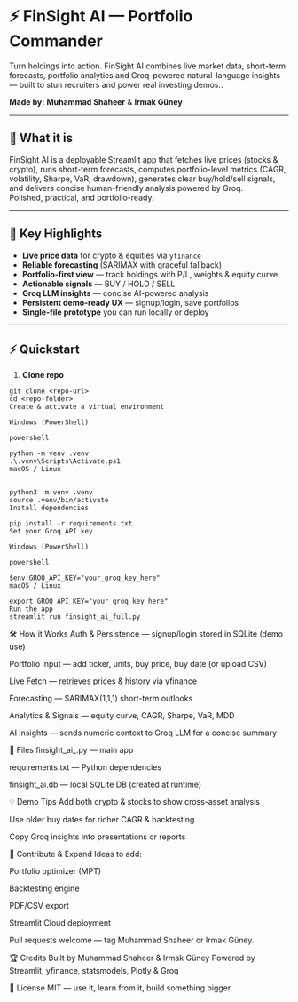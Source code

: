 # ⚡ FinSight AI — Portfolio Commander
Turn holdings into action. FinSight AI combines live market data, short-term forecasts, portfolio analytics and Groq-powered natural-language insights — built to stun recruiters and power real investing demos..

**Made by:** **Muhammad Shaheer** & **Irmak Güney**

---

## 📌 What it is
FinSight AI is a deployable Streamlit app that fetches live prices (stocks & crypto), runs short-term forecasts, computes portfolio-level metrics (CAGR, volatility, Sharpe, VaR, drawdown), generates clear buy/hold/sell signals, and delivers concise human-friendly analysis powered by Groq.  
Polished, practical, and portfolio-ready.

---

## 🚀 Key Highlights
- **Live price data** for crypto & equities via `yfinance`
- **Reliable forecasting** (SARIMAX with graceful fallback)
- **Portfolio-first view** — track holdings with P/L, weights & equity curve
- **Actionable signals** — BUY / HOLD / SELL
- **Groq LLM insights** — concise AI-powered analysis
- **Persistent demo-ready UX** — signup/login, save portfolios
- **Single-file prototype** you can run locally or deploy

---

## ⚡ Quickstart
1. **Clone repo**  
```
git clone <repo-url>
cd <repo-folder>
Create & activate a virtual environment

Windows (PowerShell)

powershell

python -m venv .venv
.\.venv\Scripts\Activate.ps1
macOS / Linux


python3 -m venv .venv
source .venv/bin/activate
Install dependencies

pip install -r requirements.txt
Set your Groq API key

Windows (PowerShell)

powershell

$env:GROQ_API_KEY="your_groq_key_here"
macOS / Linux

export GROQ_API_KEY="your_groq_key_here"
Run the app
streamlit run finsight_ai_full.py
```
🛠 How it Works
Auth & Persistence — signup/login stored in SQLite (demo use)

Portfolio Input — add ticker, units, buy price, buy date (or upload CSV)

Live Fetch — retrieves prices & history via yfinance

Forecasting — SARIMAX(1,1,1) short-term outlooks

Analytics & Signals — equity curve, CAGR, Sharpe, VaR, MDD

AI Insights — sends numeric context to Groq LLM for a concise summary

📂 Files
finsight_ai_.py — main app

requirements.txt — Python dependencies

finsight_ai.db — local SQLite DB (created at runtime)

💡 Demo Tips
Add both crypto & stocks to show cross-asset analysis

Use older buy dates for richer CAGR & backtesting

Copy Groq insights into presentations or reports

🤝 Contribute & Expand
Ideas to add:

Portfolio optimizer (MPT)

Backtesting engine

PDF/CSV export

Streamlit Cloud deployment

Pull requests welcome — tag Muhammad Shaheer or Irmak Güney.

🏆 Credits
Built by Muhammad Shaheer & Irmak Güney
Powered by Streamlit, yfinance, statsmodels, Plotly & Groq

📜 License
MIT — use it, learn from it, build something bigger.
